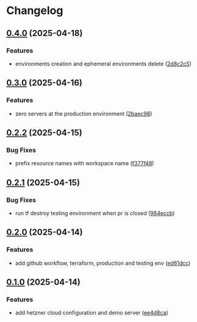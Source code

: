 # Changelog

## [0.4.0](https://github.com/xebis/hetzner-iac-cac/compare/v0.3.0...v0.4.0) (2025-04-18)

### Features

* environments creation and ephemeral environments delete ([2d8c2c5](https://github.com/xebis/hetzner-iac-cac/commit/2d8c2c529af363b2ba4a6cd91142d59540f6c0c3))

## [0.3.0](https://github.com/xebis/hetzner-iac-cac/compare/v0.2.2...v0.3.0) (2025-04-16)

### Features

* zero servers at the production environment ([2baec98](https://github.com/xebis/hetzner-iac-cac/commit/2baec98c606e30b81e7df2541fcbcd3fc9bc2356))

## [0.2.2](https://github.com/xebis/hetzner-iac-cac/compare/v0.2.1...v0.2.2) (2025-04-15)

### Bug Fixes

* prefix resource names with workspace name ([f377f48](https://github.com/xebis/hetzner-iac-cac/commit/f377f4864f53e9ef6ddff9ce341a0e42dc138493))

## [0.2.1](https://github.com/xebis/hetzner-iac-cac/compare/v0.2.0...v0.2.1) (2025-04-15)

### Bug Fixes

* run tf destroy testing environment when pr is closed ([984eccb](https://github.com/xebis/hetzner-iac-cac/commit/984eccb5ee7b5c798f413d8c16352de9b4f22ff1))

## [0.2.0](https://github.com/xebis/hetzner-iac-cac/compare/v0.1.0...v0.2.0) (2025-04-14)

### Features

* add github workflow, terraform, production and testing env ([ed61dcc](https://github.com/xebis/hetzner-iac-cac/commit/ed61dcccafdca7f1f9e06d623c15df9b1421387a))

## [0.1.0](https://github.com/xebis/hetzner-iac-cac/compare/v0.0.0...v0.1.0) (2025-04-14)

### Features

* add hetzner cloud configuration and demo server ([ee4d8ca](https://github.com/xebis/hetzner-iac-cac/commit/ee4d8caa37451c79880e6a1915c1dd2e099ca0fa))
